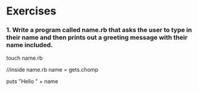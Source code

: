 # Exercises

### 1. Write a program called name.rb that asks the user to type in their name and then prints out a greeting message with their name included.

touch name.rb

//inside name.rb
name = gets.chomp

puts "Hello " + name
